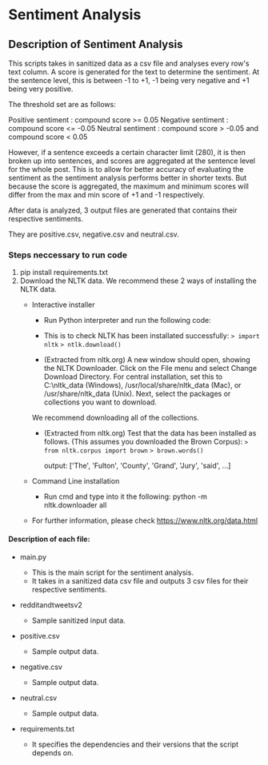 # Sentiment Analysis

## Description of Sentiment Analysis

This scripts takes in sanitized data as a csv file and analyses every row's text column.
A score is generated for the text to determine the sentiment. At the sentence level, this is between -1
to +1, -1 being very negative and +1 being very positive.

The threshold set are as follows:

Positive sentiment	: compound score >= 0.05 
Negative sentiment	: compound score <= -0.05
Neutral sentiment	: compound score > -0.05 and compound score < 0.05 

However, if a sentence exceeds a certain character limit (280), it is then broken up into sentences, and scores
are aggregated at the sentence level for the whole post. This is to allow for better accuracy of evaluating
the sentiment as the sentiment analysis performs better in shorter texts. But because the score is aggregated,
the maximum and minimum scores will differ from the max and min score of +1 and -1 respectively.

After data is analyzed, 3 output files are generated that contains their respective sentiments.

They are positive.csv, negative.csv and neutral.csv.

### Steps neccessary to run code

1) pip install requirements.txt
2) Download the NLTK data. We recommend these 2 ways of installing the NLTK data.
	- Interactive installer
		- Run Python interpreter and run the following code:
		- This is to check NLTK has been installated successfully:
			``> import nltk``
			``> ntlk.download()``
	
		- (Extracted from nltk.org) A new window should open, showing the NLTK Downloader. 
		Click on the File menu and select Change Download Directory. 
		For central installation, set this to C:\nltk_data (Windows), 
		/usr/local/share/nltk_data (Mac), or /usr/share/nltk_data (Unix). 
		Next, select the packages or collections you want to download.

		We recommend downloading all of the collections.

		- (Extracted from nltk.org) Test that the data has been installed as follows. 
		(This assumes you downloaded the Brown Corpus): 
			``> from nltk.corpus import brown``
			``> brown.words()``

			output: ['The', 'Fulton', 'County', 'Grand', 'Jury', 'said', ...]

	- Command Line installation
		- Run cmd and type into it the following: python -m nltk.downloader all

	- For further information, please check https://www.nltk.org/data.html 

#### Description of each file:

- main.py

	- This is the main script for the sentiment analysis.
	- It takes in a sanitized data csv file and outputs 3 csv files for their respective sentiments.

- redditandtweetsv2

	- Sample sanitized input data.

- positive.csv

	- Sample output data.

- negative.csv

	- Sample output data.

- neutral.csv

	- Sample output data.

- requirements.txt

	- It specifies the dependencies and their versions that the script depends on.
